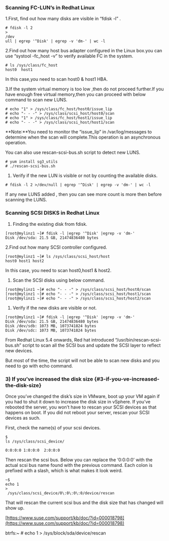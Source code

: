 ### **Scanning FC-LUN’s in Redhat Linux**

1.First, find out how many disks are visible in “fdisk -l” .

```
# fdisk -l 2
>
/dev
ull | egrep '^Disk' | egrep -v 'dm-' | wc -l
```

2.Find out how many host bus adapter configured in the Linux box.you can use “systool -fc\_host -v” to verify available FC in the system.

```
# ls /sys/class/fc_host
host0  host1
```

In this case,you need to scan host0 & host1 HBA.

3.If the system virtual memory is too low ,then do not proceed further.If you have enough free virtual memory,then you can proceed with below command to scan new LUNS.

```
# echo "1" > /sys/class/fc_host/host0/issue_lip
# echo "- - -" > /sys/class/scsi_host/host0/scan
# echo "1" > /sys/class/fc_host/host1/issue_lip
# echo "- - -" > /sys/class/scsi_host/host1/scan
```

**Note:**You need to monitor the “issue\_lip” in /var/log/messages to determine when the scan will complete.This operation is an asynchronous operation.

You can also use rescan-scsi-bus.sh script to detect new LUNS.

```
# yum install sg3_utils
# ./rescan-scsi-bus.sh
```

1. Verify if the new LUN is visible or not by counting the available disks.

```
# fdisk -l 2 >/dev/null | egrep '^Disk' | egrep -v 'dm-' | wc -l
```

If any new LUNS added , then you can see more count is more then before scanning the LUNS.

### **Scanning SCSI DISKS in Redhat Linux**

1. Finding the existing disk from fdisk.

```
[root@mylinz1 ~]# fdisk -l |egrep '^Disk' |egrep -v 'dm-'
Disk /dev/sda: 21.5 GB, 21474836480 bytes
```

2.Find out how many SCSI controller configured.

```
[root@mylinz1 ~]# ls /sys/class/scsi_host/host
host0 host1 host2
```

In this case, you need to scan host0,host1 & host2.

1. Scan the SCSI disks using below command.

```
[root@mylinz1 ~]# echo "- - -" > /sys/class/scsi_host/host0/scan
[root@mylinz1 ~]# echo "- - -" > /sys/class/scsi_host/host1/scan
[root@mylinz1 ~]# echo "- - -" > /sys/class/scsi_host/host2/scan
```

1. Verify if the new disks are visible or not.

```
[root@mylinz1 ~]# fdisk -l |egrep '^Disk' |egrep -v 'dm-'
Disk /dev/sda: 21.5 GB, 21474836480 bytes
Disk /dev/sdb: 1073 MB, 1073741824 bytes
Disk /dev/sdc: 1073 MB, 1073741824 bytes
```

From Redhat Linux 5.4 onwards, Red hat introduced “/usr/bin/rescan-scsi-bus.sh” script to scan all the SCSI bus and update the SCSI layer to reflect new devices.

But most of the time, the script will not be able to scan new disks and you need to go with echo command.

### 3\) If you’ve increased the disk size {#3-if-you-ve-increased-the-disk-size}

Once you’ve changed the disk’s size in VMware, boot up your VM again if you had to shut it down to increase the disk size in vSphere. If you’ve rebooted the server, you won’t have to rescan your SCSI devices as that happens on boot. If you did not reboot your server, rescan your SCSI devices as such.

First, check the name\(s\) of your scsi devices.

```
$ 
ls /sys/class/scsi_device/

0:0:0:0 1:0:0:0  2:0:0:0
```

Then rescan the scsi bus. Below you can replace the ‘0:0:0:0’ with the actual scsi bus name found with the previous command. Each colon is prefixed with a slash, which is what makes it look weird.

```
~$ 
echo 1 
>
 /sys/class/scsi_device/0\:0\:0\:0/device/rescan
```

That will rescan the current scsi bus and the disk size that has changed will show up.



[https://www.suse.com/support/kb/doc/?id=000018798](https://www.suse.com/support/kb/doc/?id=000018798)

btrfs:~ \# echo 1 &gt; /sys/block/sda/device/rescan

